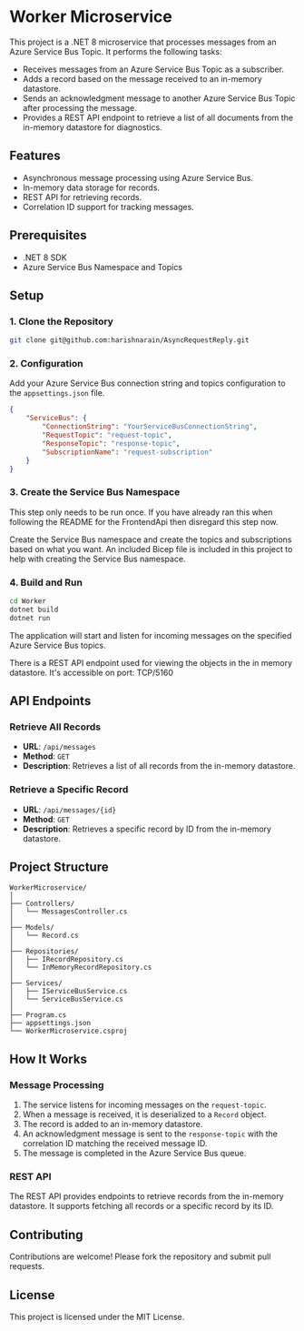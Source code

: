 
# Worker Microservice

This project is a .NET 8 microservice that processes messages from an Azure Service Bus Topic. It performs the following tasks:
- Receives messages from an Azure Service Bus Topic as a subscriber.
- Adds a record based on the message received to an in-memory datastore.
- Sends an acknowledgment message to another Azure Service Bus Topic after processing the message.
- Provides a REST API endpoint to retrieve a list of all documents from the in-memory datastore for diagnostics.

## Features

- Asynchronous message processing using Azure Service Bus.
- In-memory data storage for records.
- REST API for retrieving records.
- Correlation ID support for tracking messages.

## Prerequisites

- .NET 8 SDK
- Azure Service Bus Namespace and Topics

## Setup

### 1. Clone the Repository

```bash
git clone git@github.com:harishnarain/AsyncRequestReply.git
```

### 2. Configuration

Add your Azure Service Bus connection string and topics configuration to the `appsettings.json` file.

```json
{
    "ServiceBus": {
        "ConnectionString": "YourServiceBusConnectionString",
        "RequestTopic": "request-topic",
        "ResponseTopic": "response-topic",
        "SubscriptionName": "request-subscription"
    }
}
```

### 3. Create the Service Bus Namespace
This step only needs to be run once. If you have already ran this when following the README for the FrontendApi then disregard this step now.

Create the Service Bus namespace and create the topics and subscriptions based on what you want. An included Bicep file is included in this project to help with creating the Service Bus namespace.

### 4. Build and Run
```bash
cd Worker
dotnet build
dotnet run
```

The application will start and listen for incoming messages on the specified Azure Service Bus topics.

There is a REST API endpoint used for viewing the objects in the in memory datastore. It's accessible on port: TCP/5160

## API Endpoints

### Retrieve All Records

- **URL**: `/api/messages`
- **Method**: `GET`
- **Description**: Retrieves a list of all records from the in-memory datastore.

### Retrieve a Specific Record

- **URL**: `/api/messages/{id}`
- **Method**: `GET`
- **Description**: Retrieves a specific record by ID from the in-memory datastore.

## Project Structure

```
WorkerMicroservice/
│
├── Controllers/
│   └── MessagesController.cs
│
├── Models/
│   └── Record.cs
│
├── Repositories/
│   ├── IRecordRepository.cs
│   └── InMemoryRecordRepository.cs
│
├── Services/
│   ├── IServiceBusService.cs
│   └── ServiceBusService.cs
│
├── Program.cs
├── appsettings.json
└── WorkerMicroservice.csproj
```

## How It Works

### Message Processing

1. The service listens for incoming messages on the `request-topic`.
2. When a message is received, it is deserialized to a `Record` object.
3. The record is added to an in-memory datastore.
4. An acknowledgment message is sent to the `response-topic` with the correlation ID matching the received message ID.
5. The message is completed in the Azure Service Bus queue.

### REST API

The REST API provides endpoints to retrieve records from the in-memory datastore. It supports fetching all records or a specific record by its ID.

## Contributing

Contributions are welcome! Please fork the repository and submit pull requests.

## License

This project is licensed under the MIT License.
